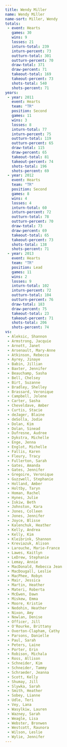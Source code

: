 ```yaml
---
title: Wendy Miller
name: Wendy Miller
name-sort: Miller, Wendy
totals:
 - event: Hearts
   games: 30
   wins: 9
   losses: 21
   inturn-total: 239
   inturn-percent: 73
   outturn-total: 301
   outturn-percent: 70
   draw-total: 371
   draw-percent: 71
   takeout-total: 169
   takeout-percent: 73
   shots-total: 540
   shots-percent: 71
years:
 - year: 2011
   event: Hearts
   team: "TR"
   position: Second
   games: 11
   wins: 3
   losses: 8
   inturn-total: 77
   inturn-percent: 75
   outturn-total: 119
   outturn-percent: 65
   draw-total: 115
   draw-percent: 65
   takeout-total: 81
   takeout-percent: 74
   shots-total: 196
   shots-percent: 69
 - year: 2012
   event: Hearts
   team: "TR"
   position: Second
   games: 8
   wins: 4
   losses: 4
   inturn-total: 60
   inturn-percent: 72
   outturn-total: 78
   outturn-percent: 70
   draw-total: 73
   draw-percent: 69
   takeout-total: 65
   takeout-percent: 73
   shots-total: 138
   shots-percent: 71
 - year: 2013
   event: Hearts
   team: "TR"
   position: Lead
   games: 11
   wins: 2
   losses: 9
   inturn-total: 102
   inturn-percent: 72
   outturn-total: 104
   outturn-percent: 76
   draw-total: 183
   draw-percent: 75
   takeout-total: 23
   takeout-percent: 71
   shots-total: 206
   shots-percent: 74
vs:
 - Aleksic, Shannon
 - Armstrong, Jacquie
 - Arnott, Janet
 - Arsenault, Mary-Anne
 - Atkinson, Rebecca
 - Ayrey, Jinaye
 - Babin, Jillian
 - Baxter, Jennifer
 - Beauchamp, Sasha
 - Bell, Chelsey
 - Birt, Suzanne
 - Bradley, Shelley
 - Brassard, Veronique
 - Campbell, Jolene
 - Carter, Sasha
 - Cheveldave, Amber
 - Curtis, Stacie
 - deJager, Blaine
 - deSolla, Jodie
 - Dolan, Kim
 - Dolan, Sinead
 - Dufresne, Audree
 - Dykstra, Michelle
 - Enge, Jenna
 - Englot, Michelle
 - Fallis, Karen
 - Fleury, Tracy
 - Fullerton, Sarah
 - Gates, Amanda
 - Gates, Jennifer
 - Gregoire, Veronique
 - Guzzwell, Stephanie
 - Holland, Amber
 - Holtby, Taryn
 - Homan, Rachel
 - Hynes, Julie
 - Iskiw, Beth
 - Johnston, Kara
 - Jones, Colleen
 - Jones, Jennifer
 - Joyce, Blisse
 - Kalenchuk, Heather
 - Kelly, Andrea
 - Kelly, Kim
 - Kleibrink, Shannon
 - Kreviazuk, Alison
 - Larouche, Marie-France
 - Lawes, Kaitlyn
 - LeDrew, Stephanie
 - Lemay, Annie
 - MacDonald, Rebecca Jean
 - MacDougall, Leslie
 - MacPhee, Robyn
 - Mair, Jessica
 - Martin, Heather
 - Materi, Roberta
 - McEwen, Dawn
 - Miskew, Emma
 - Moore, Kristie
 - Nedohin, Heather
 - Nixon, Amy
 - Nowlan, Denise
 - Officer, Jill
 - O'Rourke, Brittany
 - Overton-Clapham, Cathy
 - Parsons, Danielle
 - Paul, Sarah
 - Peters, Laine
 - Porter, Erin
 - Robison, Michala
 - Ross, Allison
 - Schneider, Kim
 - Schneider, Tammy
 - Schraeder, Jeanna
 - Scott, Kelly
 - Shumay, Jill
 - Slywka, Sarah
 - Smith, Heather
 - Sobey, Lianne
 - Udle, Teri
 - Vey, Lana
 - Wasylkiw, Lauren
 - Wazney, Sarah
 - Weagle, Lisa
 - Webster, Bronwen
 - Westcott, Raunora
 - Wilson, Leslie
 - Wylie, Jennifer
---
```


